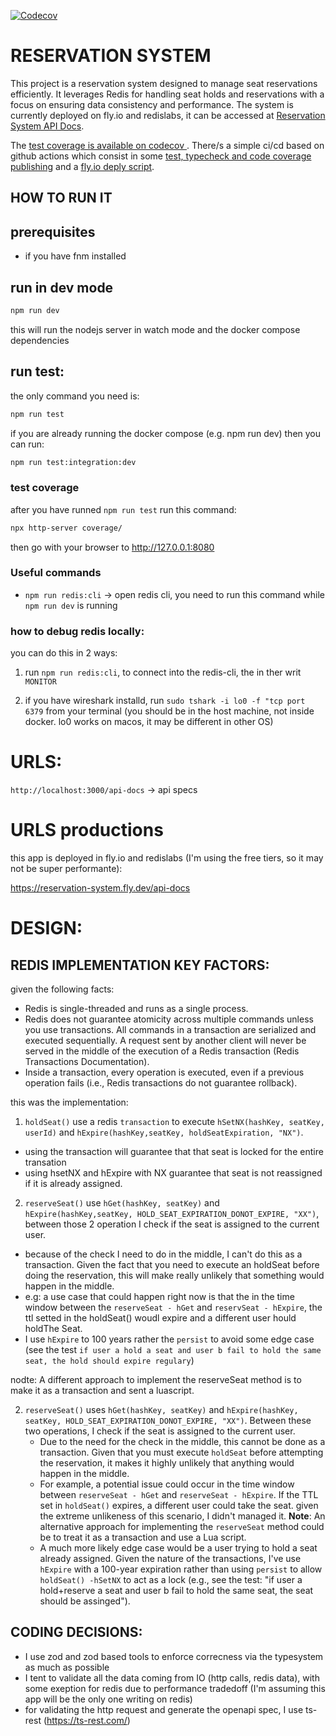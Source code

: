 [![Codecov](https://codecov.io/gh/jurgob/reservation-system/branch/main/graph/badge.svg)](https://codecov.io/gh/jurgob/reservation-system)


# RESERVATION SYSTEM

This project is a reservation system designed to manage seat reservations efficiently. It leverages Redis for handling seat holds and reservations with a focus on ensuring data consistency and performance. The system is currently deployed on fly.io and redislabs, it can be accessed at [Reservation System API Docs](https://reservation-system.fly.dev/api-docs).

The [test coverage is available on codecov ](https://app.codecov.io/gh/jurgob/reservation-system). There/s a simple ci/cd based on github actions which consist in some  [test, typecheck and code coverage publishing](https://github.com/jurgob/reservation-system/blob/main/.github/workflows/main.yml) and a [fly.io deply script](https://github.com/jurgob/reservation-system/blob/main/.github/workflows/fly-deploy.yml).


## HOW TO RUN IT

## prerequisites

- if you have fnm installed

## run in dev mode

```bash
npm run dev
```

this will run the nodejs server  in watch mode and the docker compose dependencies




## run test: 

the only command you need is: 

```bash
npm run test
```

if you are already running the docker compose (e.g. npm run dev) then you can run: 

```bash
npm run test:integration:dev
```

### test coverage

after you have runned `npm run test` run this command: 

```bash
npx http-server coverage/ 
```

then go with your browser to http://127.0.0.1:8080


### Useful commands

- `npm run redis:cli` -> open redis cli, you need to run this command  while  `npm run dev` is running


### how to debug redis locally: 

you can do this in 2 ways: 

1. run `npm run redis:cli`, to connect into the redis-cli, the in ther writ `MONITOR`

2. if you have wireshark installd, run `sudo tshark -i lo0 -f "tcp port 6379` from your terminal (you should be in the host machine, not inside docker. lo0 works on macos, it may be different in other OS)



# URLS: 

`http://localhost:3000/api-docs` -> api specs


# URLS productions

this app is deployed in fly.io and redislabs (I'm using the free tiers, so it may not be super performante):

https://reservation-system.fly.dev/api-docs


# DESIGN:

## REDIS IMPLEMENTATION KEY FACTORS: 

given the following facts: 
- Redis is single-threaded and runs as a single process.
- Redis does not guarantee atomicity across multiple commands unless you use transactions. All commands in a transaction are serialized and executed sequentially. A request sent by another client will never be served in the middle of the execution of a Redis transaction (Redis Transactions Documentation).
- Inside a transaction, every operation is executed, even if a previous operation fails (i.e., Redis transactions do not guarantee rollback).

this was the implementation: 
1. `holdSeat()` use  a redis `transaction` to execute `hSetNX(hashKey, seatKey, userId)` and `hExpire(hashKey,seatKey, holdSeatExpiration, "NX")`. 
  - using the transaction will guarantee that that seat is locked for the entire transation
  - using hsetNX and hExpire with NX guarantee that seat is not reassigned if it is already assigned. 

2. `reserveSeat()` use `hGet(hashKey, seatKey)` and `hExpire(hashKey,seatKey, HOLD_SEAT_EXPIRATION_DONOT_EXPIRE, "XX")`, between those 2 operation I check if the seat is assigned to the current user. 
  - because of the check I need to do in the middle, I can't do this as a transaction.  Given the fact that you need to execute an holdSeat before doing the reservation, this will make really unlikely that something would happen in the middle. 
  - e.g: a use case that could happen right now is that the in the time window between the `reserveSeat - hGet` and `reservSeat - hExpire`, the ttl setted in the holdSeat() woudl expire and a different user hould holdThe Seat. 
  - I use `hExpire` to 100 years rather the `persist` to avoid some edge case (see the test `if user a hold a seat and user b fail to hold the same seat, the hold should expire regulary`)

  nodte: A different approach to implement the reserveSeat method is to make it as a transaction and sent a luascript.

2. `reserveSeat()` uses `hGet(hashKey, seatKey)` and `hExpire(hashKey, seatKey, HOLD_SEAT_EXPIRATION_DONOT_EXPIRE, "XX")`. Between these two operations, I check if the seat is assigned to the current user.
   - Due to the need for the check in the middle, this cannot be done as a transaction. Given that you must execute `holdSeat` before attempting the reservation, it makes it highly unlikely that anything would happen in the middle.
   - For example, a potential issue could occur in the time window between `reserveSeat - hGet` and `reserveSeat - hExpire`. If the TTL set in `holdSeat()` expires, a different user could take the seat. given the extreme unlikeness of this scenario, I didn't managed it. **Note**: An alternative approach for implementing the `reserveSeat` method could be to treat it as a transaction and use a Lua script.
   - A much more likely edge case would be a user trying to hold a seat already assigned. Given the nature of the transactions, I've use `hExpire` with a 100-year expiration rather than using `persist` to allow `holdSeat() -hSetNX`  to act as a lock (e.g., see the test: "if user a hold+reserve a seat and user b fail to hold the same seat, the seat should be assinged").



  


## CODING DECISIONS:
- I use zod and zod based tools to enforce correcness via the typesystem as much as possible
- I tent to validate all the data coming from IO (http calls, redis data), with some exeption for redis due to performance tradedoff (I'm assuming this app will be the only one writing on redis)
- for validating the http request and generate the openapi spec, I use ts-rest (https://ts-rest.com/)

